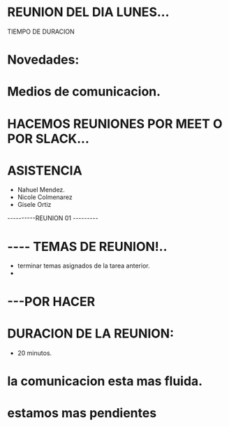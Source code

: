 # REUNION DEL DIA LUNES...
TIEMPO DE DURACION
# Novedades:
 

# Medios de comunicacion.



# HACEMOS REUNIONES POR MEET O POR SLACK... 


# ASISTENCIA
- Nahuel Mendez.
- Nicole Colmenarez
- Gisele Ortiz


----------REUNION 01 ---------

# ---- TEMAS DE REUNION!..
- terminar temas asignados de la tarea anterior.
- 





# ---POR HACER



# DURACION DE LA REUNION:

- 20 minutos.

# la comunicacion esta mas fluida.
# estamos mas pendientes